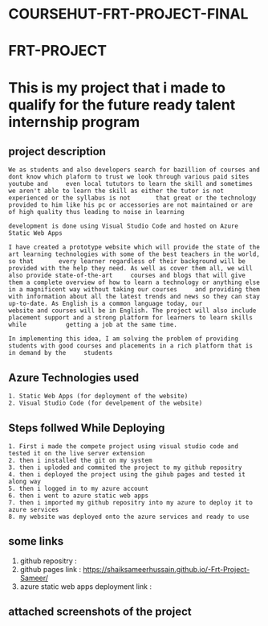 # COURSEHUT-FRT-PROJECT-FINAL
# FRT-PROJECT
# This is my project that i made to qualify for the future ready talent internship program


## project description
    We as students and also developers search for bazillion of courses and dont know which plaform to trust we look through various paid sites youtube and     even local tututors to learn the skill and sometimes we aren't able to learn the skill as either the tutor is not experienced or the syllabus is not       that great or the technology provided to him like his pc or accessories are not maintained or are of high quality thus leading to noise in learning

    development is done using Visual Studio Code and hosted on Azure Static Web Apps

    I have created a prototype website which will provide the state of the art learning technologies with some of the best teachers in the world, so that       every learner regardless of their background will be provided with the help they need. As well as cover them all, we will also provide state-of-the-art     courses and blogs that will give them a complete overview of how to learn a technology or anything else in a magnificent way without taking our courses     and providing them with information about all the latest trends and news so they can stay up-to-date. As English is a common language today, our           website and courses will be in English. The project will also include placement support and a strong platform for learners to learn skills while           getting a job at the same time.

    In implementing this idea, I am solving the problem of providing students with good courses and placements in a rich platform that is in demand by the     students

## Azure Technologies used 

    1. Static Web Apps (for deployment of the website)
    2. Visual Studio Code (for develpement of the website)                                                              
    
## Steps follwed While Deploying
    1. First i made the compete project using visual studio code and tested it on the live server extension
    2. then i installed the git on my system
    3. then i uploded and commited the project to my github repositry 
    4. then i deployed the project using the gihub pages and tested it along way
    5. then i logged in to my azure account
    6. then i went to azure static web apps
    7. then i imported my github repositry into my azure to deploy it to azure services
    8. my website was deployed onto the azure services and ready to use
  
  
## some links
  1. github repositry :
  2. github pages link : https://shaiksameerhussain.github.io/-Frt-Project-Sameer/
  3. azure static web apps deployment link : 
  
  
## attached screenshots of the project 
  
